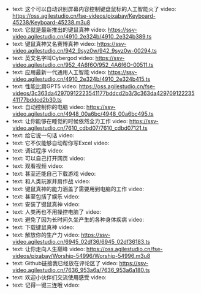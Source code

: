 - text: 这个可以自动识别屏幕内容控制键盘鼠标的人工智能火了
  video: https://oss.agilestudio.cn/fse-videos/pixabay/Keyboard-45238/Keyboard-45238.m3u8
- text: 它就是最新推出的键鼠真神
  video: https://ssv-video.agilestudio.cn/4910_2e324b/4910_2e324b389.ts
- text: 键鼠真神又名赛博真神
  video: https://ssv-video.agilestudio.cn/942_9syz0w/942_9syz0w-00294.ts
- text: 英文名字叫Cybergod
  video: https://ssv-video.agilestudio.cn/952_4A6f6O/952_4A6f6O-00511.ts
- text: 应用最新一代通用人工智能
  video: https://ssv-video.agilestudio.cn/4910_2e324b/4910_2e324b415.ts
- text: 性能比肩GPT5
  video: https://oss.agilestudio.cn/fse-videos/3c363da42970912223541177bddcd2b3/3c363da42970912223541177bddcd2b30.ts
- text: 自动控制你的电脑
  video: https://ssv-video.agilestudio.cn/4948_00a6bc/4948_00a6bc495.ts
- text: 让你能够在睡觉的时候依然全力工作
  video: https://ssv-video.agilestudio.cn/7610_cdbd07/7610_cdbd07121.ts
- text: 给它说一句话
  video:
- text: 它不仅能够自动帮你写Excel
  video:
- text: 调试程序
  video:
- text: 可以自己打开网页
  video:
- text: 观看视频
  video:
- text: 甚至还能自己下载游戏
  video:
- text: 和人类玩家并肩作战
  video:
- text: 键鼠真神的能力涵盖了需要用到电脑的工作
  video:
- text: 甚至包括了娱乐
  video:
- text: 安装了键鼠真神
  video:
- text: 人类再也不用操控电脑了
  video:
- text: 避免了因为长时间久坐产生的各种身体疾病
  video:
- text: 下载键鼠真神
  video:
- text: 解放你的生产力
  video: https://ssv-video.agilestudio.cn/6945_02df36/6945_02df36183.ts
- text: 让你走向人生巅峰
  video: https://oss.agilestudio.cn/fse-videos/pixabay/Worship-54996/Worship-54996.m3u8
- text: Github链接我已经放在评论区了
  video: https://ssv-video.agilestudio.cn/7636_953a6a/7636_953a6a180.ts
- text: 欢迎小伙伴们交流使用感受
  video:
- text: 记得一键三连哦
  video:
